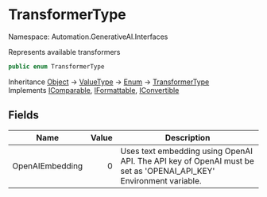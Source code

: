 # TransformerType

Namespace: Automation.GenerativeAI.Interfaces

Represents available transformers

```csharp
public enum TransformerType
```

Inheritance [Object](https://docs.microsoft.com/en-us/dotnet/api/system.object) → [ValueType](https://docs.microsoft.com/en-us/dotnet/api/system.valuetype) → [Enum](https://docs.microsoft.com/en-us/dotnet/api/system.enum) → [TransformerType](./automation.generativeai.interfaces.transformertype.md)<br>
Implements [IComparable](https://docs.microsoft.com/en-us/dotnet/api/system.icomparable), [IFormattable](https://docs.microsoft.com/en-us/dotnet/api/system.iformattable), [IConvertible](https://docs.microsoft.com/en-us/dotnet/api/system.iconvertible)

## Fields

| Name | Value | Description |
| --- | --: | --- |
| OpenAIEmbedding | 0 | Uses text embedding using OpenAI API. The API key of OpenAI must be set as 'OPENAI_API_KEY' Environment variable. |

